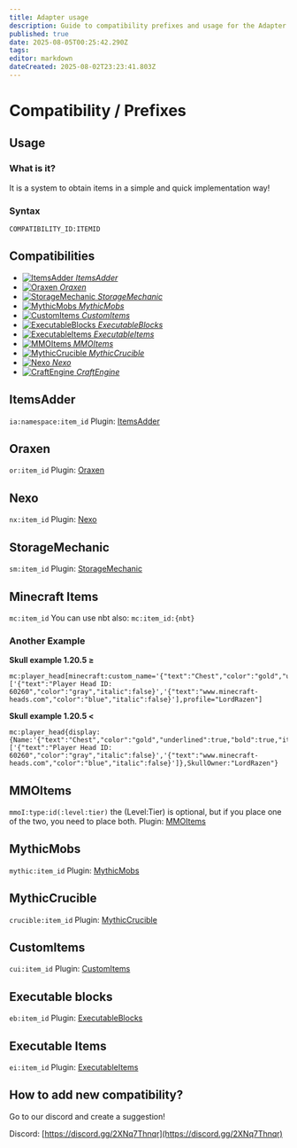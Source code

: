 ```yaml
---
title: Adapter usage
description: Guide to compatibility prefixes and usage for the Adapter system.
published: true
date: 2025-08-05T00:25:42.290Z
tags: 
editor: markdown
dateCreated: 2025-08-02T23:23:41.803Z
---
```


# Compatibility / Prefixes

## Usage

### What is it?
It is a system to obtain items in a simple and quick implementation way!

### Syntax
`COMPATIBILITY_ID:ITEMID`

<h2>Compatibilities</h2>

<ul class="compatibility-list">
  <li>
    <a href="#itemsadder" title="Current Date: 2025-08-05 00:24:38 | User: Wuason6x9">
      <img src="https://files.techmc.es/studio/assents/others-plugins/itemsadder.jpg" class="compatibility-logo" alt="ItemsAdder">
      <em>ItemsAdder</em>
    </a>
  </li>
  <li>
    <a href="#oraxen" title="Current Date: 2025-08-05 00:24:38 | User: Wuason6x9">
      <img src="https://files.techmc.es/studio/assents/others-plugins/oraxen.jpg" class="compatibility-logo" alt="Oraxen">
      <em>Oraxen</em>
    </a>
  </li>
  <li>
    <a href="#storagemechanic" title="Current Date: 2025-08-05 00:24:38 | User: Wuason6x9">
      <img src="https://files.techmc.es/studio/plugins/storagemechanic/logo.png" class="compatibility-logo" alt="StorageMechanic">
      <em>StorageMechanic</em>
    </a>
  </li>
  <li>
    <a href="#mythicmobs" title="Current Date: 2025-08-05 00:24:38 | User: Wuason6x9">
      <img src="https://files.techmc.es/studio/assents/others-plugins/mythicmobs.jpg" class="compatibility-logo inverted" alt="MythicMobs">
      <em>MythicMobs</em>
    </a>
  </li>
  <li>
    <a href="#customitems" title="Current Date: 2025-08-05 00:24:38 | User: Wuason6x9">
      <img src="https://files.techmc.es/studio/assents/others-plugins/customitems.png" class="compatibility-logo" alt="CustomItems">
      <em>CustomItems</em>
    </a>
  </li>
  <li>
    <a href="#executable-blocks" title="Current Date: 2025-08-05 00:24:38 | User: Wuason6x9">
      <img src="https://files.techmc.es/studio/assents/others-plugins/executableblocks.jpg" class="compatibility-logo" alt="ExecutableBlocks">
      <em>ExecutableBlocks</em>
    </a>
  </li>
  <li>
    <a href="#executable-items" title="Current Date: 2025-08-05 00:24:38 | User: Wuason6x9">
      <img src="https://files.techmc.es/studio/assents/others-plugins/executableitems.jpg" class="compatibility-logo" alt="ExecutableItems">
      <em>ExecutableItems</em>
    </a>
  </li>
  <li>
    <a href="#mmoitems" title="Current Date: 2025-08-05 00:24:38 | User: Wuason6x9">
      <img src="https://files.techmc.es/studio/assents/others-plugins/mmoitems.jpg" class="compatibility-logo" alt="MMOItems">
      <em>MMOItems</em>
    </a>
  </li>
  <li>
    <a href="#mythiccrucible" title="Current Date: 2025-08-05 00:24:38 | User: Wuason6x9">
      <img src="https://files.techmc.es/studio/assents/others-plugins/crucible.jpg" class="compatibility-logo" alt="MythicCrucible">
      <em>MythicCrucible</em>
    </a>
  </li>
  <li>
    <a href="#nexo" title="Current Date: 2025-08-05 00:24:38 | User: Wuason6x9">
      <img src="https://files.techmc.es/studio/assents/others-plugins/nexo.png" class="compatibility-logo" alt="Nexo">
      <em>Nexo</em>
    </a>
  </li>
  <li>
    <a href="#craftengine" title="Current Date: 2025-08-05 00:24:38 | User: Wuason6x9">
      <img src="https://files.techmc.es/studio/assents/others-plugins/craftengine.png" class="compatibility-logo" alt="CraftEngine">
      <em>CraftEngine</em>
    </a>
  </li>
</ul>

## ItemsAdder
`ia:namespace:item_id`
Plugin: [ItemsAdder](https://www.spigotmc.org/resources/%E2%9C%A8itemsadder%E2%AD%90emotes-mobs-items-armors-hud-gui-emojis-blocks-wings-hats-liquids.73355/)

## Oraxen
`or:item_id`
Plugin: [Oraxen](https://www.spigotmc.org/resources/%E2%9C%85-10-%E2%98%84%EF%B8%8F-oraxen-%C2%BB-custom-blocks-items-and-inventories.72448/)

## Nexo
`nx:item_id`
Plugin: [Nexo](https://polymart.org/resource/nexo.6901)

## StorageMechanic
`sm:item_id`
Plugin: [StorageMechanic](https://www.spigotmc.org/resources/storage-mechanics.108436/)

## Minecraft Items
`mc:item_id`
You can use nbt also:
`mc:item_id:{nbt}`

### Another Example
**Skull example 1.20.5 ≥**
```plaintext
mc:player_head[minecraft:custom_name='{"text":"Chest","color":"gold","underlined":true,"bold":true,"italic":false}',minecraft:lore=['{"text":"Player Head ID: 60260","color":"gray","italic":false}','{"text":"www.minecraft-heads.com","color":"blue","italic":false}'],profile="LordRazen"]
```
**Skull example 1.20.5 <**
```plaintext
mc:player_head{display:{Name:'{"text":"Chest","color":"gold","underlined":true,"bold":true,"italic":false}',Lore:['{"text":"Player Head ID: 60260","color":"gray","italic":false}','{"text":"www.minecraft-heads.com","color":"blue","italic":false}']},SkullOwner:"LordRazen"}
```

## MMOItems
`mmoI:type:id(:level:tier)` the (Level:Tier) is optional, but if you place one of the two, you need to place both.
Plugin: [MMOItems](https://www.spigotmc.org/resources/mmoitems.39267/)

## MythicMobs
`mythic:item_id`
Plugin: [MythicMobs](https://mythiccraft.io/index.php?resources/mythicmobs.1/)

## MythicCrucible
`crucible:item_id`
Plugin: [MythicCrucible](https://mythiccraft.io/index.php?resources/crucible-create-unbelievable-mythic-items.2/)

## CustomItems
`cui:item_id`
Plugin: [CustomItems](https://www.spigotmc.org/resources/%E2%9B%8F-custom-items-%E2%9C%85-1-20-ready-%E2%9C%85-make-new-items-blocks-with-new-textures-recipes-events-actions.63848/)

## Executable blocks
`eb:item_id`
Plugin: [ExecutableBlocks](https://www.spigotmc.org/resources/custom-blocks-plugin-executable-blocks.93406/)

## Executable Items
`ei:item_id`
Plugin: [ExecutableItems](https://www.spigotmc.org/resources/custom-items-plugin-executable-items.77578/)

## How to add new compatibility?
Go to our discord and create a suggestion!

Discord: [https://discord.gg/2XNq7Thnqr](https://discord.gg/2XNq7Thnqr)
